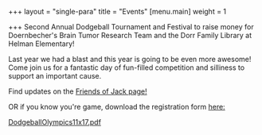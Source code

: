 +++
layout = "single-para"
title = "Events"
[menu.main]
weight = 1

+++
Second Annual Dodgeball Tournament and Festival to raise money for Doernbecher's Brain Tumor Research Team and the Dorr Family Library at Helman Elementary!

Last year we had a blast and this year is going to be even more awesome! Come join us for a fantastic day of fun-filled competition and silliness to support an important cause.

Find updates on the [Friends of Jack page!](https://www.facebook.com/groups/262701727595775/)

OR if you know you're game, download the registration form [here: ](https://drive.google.com/file/d/1Vf6tUn4r3oFfy2hd9KT0PSI-RXYk8zFf/view?usp=sharing)

[DodgeballOlympics11x17.pdf](https://app.forestry.io/sites/y1eoooklm1fmow/body-media//uploads/DodgeballOlympics11x17.pdf "DodgeballOlympics11x17.pdf")